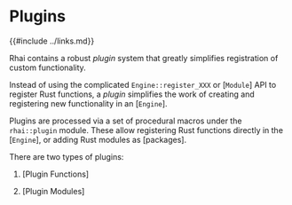 Plugins
=======

{{#include ../links.md}}

Rhai contains a robust _plugin_ system that greatly simplifies registration of custom functionality.

Instead of using the complicated `Engine::register_XXX` or [`Module`] API to register Rust functions,
a _plugin_ simplifies the work of creating and registering new functionality in an [`Engine`].

Plugins are processed via a set of procedural macros under the `rhai::plugin` module. These allow
registering Rust functions directly in the [`Engine`], or adding Rust modules as [packages].

There are two types of plugins:

1) [Plugin Functions]

2) [Plugin Modules]

